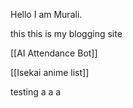Hello I am Murali.

this this is my blogging site

[[AI Attendance Bot]]

[[Isekai anime list]]

testing a a a